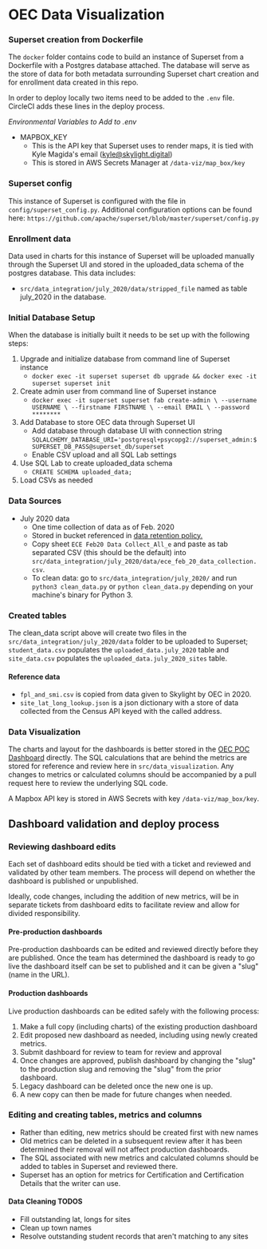 # OEC Data Visualization

### Superset creation from Dockerfile

The `docker` folder contains code to build an instance of Superset from a Dockerfile with a Postgres database attached.
The database will serve as the store of data for both metadata surrounding Superset chart creation and for enrollment data created in this repo.

In order to deploy locally two items need to be added to the `.env` file. CircleCI adds these lines in the deploy process. 

_Environmental Variables to Add to .env_
- MAPBOX_KEY
  - This is the API key that Superset uses to render maps, it is tied with Kyle Magida's email (kyle@skylight.digital)
  - This is stored in AWS Secrets Manager at `/data-viz/map_box/key`

### Superset config

This instance of Superset is configured with the file in `config/superset_config.py`. Additional configuration options can be found here: `https://github.com/apache/superset/blob/master/superset/config.py`

### Enrollment data

Data used in charts for this instance of Superset will be uploaded manually through the Superset UI and stored in the uploaded_data schema of the postgres database.
This data includes:
- `src/data_integration/july_2020/data/stripped_file` named as table july_2020 in the database.

### Initial Database Setup
 
When the database is initially built it needs to be set up with the following steps:

1. Upgrade and initialize database from command line of Superset instance
   - `docker exec -it superset superset db upgrade && docker exec -it superset superset init`
1. Create admin user from command line of Superset instance
   - `docker exec -it superset superset fab create-admin \
                 --username USERNAME \
                --firstname FIRSTNAME \
                --email EMAIL \
                --password ********`
1. Add Database to store OEC data through Superset UI 
   - Add database through database UI with connection string `SQLALCHEMY_DATABASE_URI='postgresql+psycopg2://superset_admin:$SUPERSET_DB_PASS@superset_db/superset`
   - Enable CSV upload and all SQL Lab settings
1. Use SQL Lab to create uploaded_data schema
   - `CREATE SCHEMA uploaded_data;`
1. Load CSVs as needed 

### Data Sources

- July 2020 data
  - One time collection of data as of Feb. 2020
  - Stored in bucket referenced in [data retention policy.](https://docs.google.com/document/d/1fBBjWPdC9w8YUlCT47s9-G9jzy0vOQ9ejONviXkkCxI/edit#heading=h.3aiijg3fhho3)
  - Copy sheet `ECE Feb20 Data Collect_All_e` and paste as tab separated CSV (this should be the default) into `src/data_integration/july_2020/data/ece_feb_20_data_collection.csv`.
  - To clean data: go to `src/data_integration/july_2020/` and run `python3 clean_data.py` or `python clean_data.py` depending on your machine's binary for Python 3.
  
### Created tables

The clean_data script above will create two files in the `src/data_integration/july_2020/data` folder to be uploaded to Superset; 
`student_data.csv` populates the `uploaded_data.july_2020` table and `site_data.csv` populates the `uploaded_data.july_2020_sites` table. 


#### Reference data

- `fpl_and_smi.csv` is copied from data given to Skylight by OEC in 2020.
- `site_lat_long_lookup.json` is a json dictionary with a store of data collected from the Census API keyed with the called address.
  
### Data Visualization

The charts and layout for the dashboards is better stored in the [OEC POC Dashboard](http://ec2-3-134-85-99.us-east-2.compute.amazonaws.com/superset/dashboard/3/) directly. 
The SQL calculations that are behind the metrics are stored for reference and review here in `src/data_visualization`. 
Any changes to metrics or calculated columns should be accompanied by a pull request here to review the underlying SQL code.

A Mapbox API key is stored in AWS Secrets with key `/data-viz/map_box/key`. 

## Dashboard validation and deploy process

### Reviewing dashboard edits

Each set of dashboard edits should be tied with a ticket and reviewed and validated by other team members. The process will depend on whether the dashboard is published or unpublished.

Ideally, code changes, including the addition of new metrics, will be in separate tickets from dashboard edits to facilitate review and allow for divided responsibility.

#### Pre-production dashboards

Pre-production dashboards can be edited and reviewed directly before they are published. Once the team has determined the dashboard is ready to go live the dashboard itself can be set to published and it can be given a "slug" (name in the URL).
  
#### Production dashboards

Live production dashboards can be edited safely with the following process:

1. Make a full copy (including charts) of the existing production dashboard
1. Edit proposed new dashboard as needed, including using newly created metrics.
1. Submit dashboard for review to team for review and approval
1. Once changes are approved, publish dashboard by changing the "slug" to the production slug and removing the "slug" from the prior dashboard.
1. Legacy dashboard can be deleted once the new one is up. 
1. A new copy can then be made for future changes when needed.


### Editing and creating tables, metrics and columns

- Rather than editing, new metrics should be created first with new names
- Old metrics can be deleted in a subsequent review after it has been determined their removal will not affect production dashboards.
- The SQL associated with new metrics and calculated columns should be added to tables in Superset and reviewed there.
- Superset has an option for metrics for Certification and Certification Details that the writer can use.

#### Data Cleaning TODOS
- Fill outstanding lat, longs for sites
- Clean up town names
- Resolve outstanding student records that aren't matching to any sites

